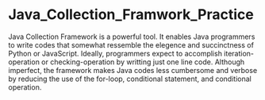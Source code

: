 # Java_Collection_Framwork_Practice
Java Collection Framework is a powerful tool. It enables Java programmers to write codes that somewhat ressemble the elegence and succinctness of Python or JavaScript.
Ideally, programmers expect to accomplish iteration-operation or checking-operation by writting just one line code. Although imperfect, the framework makes Java codes less cumbersome and verbose by reducing the use of the for-loop, conditional statement, and conditional operation. 
